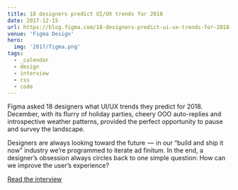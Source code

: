 ```yaml
---
title: 18 designers predict UI/UX trends for 2018
date: 2017-12-15
url: https://blog.figma.com/18-designers-predict-ui-ux-trends-for-2018-2d04d41361c6
venue: 'Figma Design'
hero:
  img: '2017/figma.png'
tags:
  - _calendar
  - design
  - interview
  - css
  - code
---
```


Figma asked 18 designers
what UI/UX trends they predict for 2018.
December, with its flurry of holiday parties,
cheery OOO auto-replies and introspective weather patterns,
provided the perfect opportunity to pause and survey the landscape.

Designers are always looking toward the future  —
 in our “build and ship it now” industry
we’re programmed to iterate ad finitum.
In the end, a designer’s obsession always circles back
to one simple question:
How can we improve the user’s experience?

[Read the interview](https://blog.figma.com/18-designers-predict-ui-ux-trends-for-2018-2d04d41361c6)
